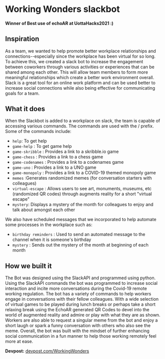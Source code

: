 # Working Wonders slackbot
#### Winner of Best use of echoAR at UottaHacks2021 :)


## Inspiration
As a team, we wanted to help promote better workplace relationships and connections--especially since the workplace has been virtual for so long. To achieve this, we created a slack bot to increase the engagement between coworkers through various activities or experiences that can be shared among each other. This will allow team members to form more meaningful relationships which create a better work environment overall. Slack is a great tool for an online work platform and can be used better to increase social connections while also being effective for communicating goals for a team.

## What it does
When the Slackbot is added to a workplace on slack, the team is capable of accessing various commands. The commands are used with the / prefix. Some of the commands include:
- `help`: To get help
- `game-help` : To get game help
- `game-skribble` : Provides a link to a skribble.io game
- `game-chess` : Provides a link to a chess game
- `game-codenames` : Provides a link to a codenames game
- `game-uno` : Provides a link to a UNO game
- `game-monopoly` : Provides a link to a COVID-19 themed monopoly game
- `memes` :Generates randomized memes (for conversation starters with colleagues)
- `virtual-escape` : Allows users to see art, monuments, museums, etc (randomized QR codes) through augments reality for a short "virtual escape"
- `mystery`: Displays a mystery of the month for colleagues to enjoy and talk about amongst each other

We also have scheduled messages that we incorporated to help automate some processes in the workplace such as:
- `birthday reminders` : Used to send an automated message to the channel when it is someone's birthday
- `mystery` : Sends out the mystery of the month at beginning of each month

## How we built it 
The Bot was designed using the SlackAPI and programmed using python. Using the SlackAPI commands the bot was programmed to increase social interaction and incite more conversations during the Covid-19 remote working regulation. The bot has a variety of commands to help workers engage in conversations with their fellow colleagues. With a wide selection of virtual games to be played during lunch breaks or perhaps take a short relaxing break using the EchoAR generated QR Codes to devel into the world of augmented reality and admire or play with what they are as shown. Workers are also able to request a singular meme from the bot and enjoy a short laugh or spark a funny conversation with others who also see the meme. Overall, the bot was built with the mindset of further enhancing social communication in a fun manner to help those working remotely feel more at ease.

**Devpost:** [devpost.com/WorkingWonders](https://devpost.com/software/slackbot-qchir7)

